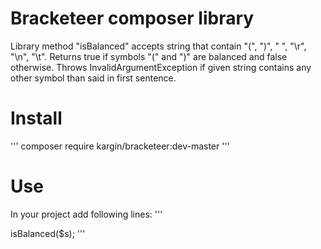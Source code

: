 # Bracketeer composer library
Library method "isBalanced" accepts string that contain "(", ")", " ", "\r", "\n", "\t".
Returns true if symbols "(" and ")" are balanced and false otherwise.
Throws InvalidArgumentException if given string contains any other symbol than said in first sentence.

# Install
'''
composer require kargin/bracketeer:dev-master
'''
# Use
In your project add following lines:
'''
<?php
require_once 'vendor/autoload.php';
use Kargin\Bracketeer;

$bracketeer = new Bracketeer();
'''
To use library method "isBalanced":
'''
$bracketeer->isBalanced($s);
'''

